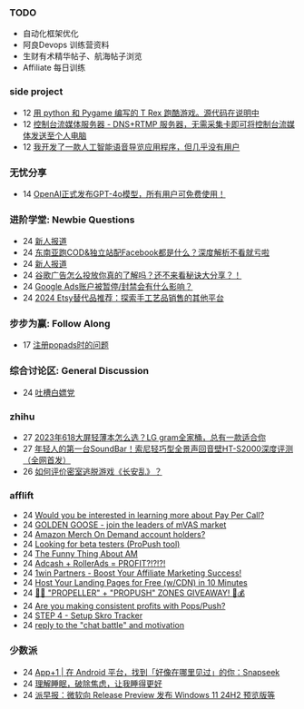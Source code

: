 ### TODO
-  自动化框架优化
-  阿良Devops 训练营资料
-  生财有术精华帖子、航海帖子浏览
-  Affiliate 每日训练

### side project
<!-- sideproject:START -->
-  12 [用 python 和 Pygame 编写的 T Rex 跑酷游戏。源代码在说明中](https://www.youtube.com/watch?v=pZySIXSelCA)
-  12 [控制台流媒体服务器 - DNS+RTMP 服务器，无需采集卡即可将控制台流媒体发送至个人电脑](https://github.com/Aioros/console-streaming-server)
-  12 [我开发了一款人工智能语音导览应用程序，但几乎没有用户](https://www.reddit.com/r/SideProject/comments/18gpp0e/ive_built_an_ai_audio_tour_app_but_have_almost_no/)<!-- sideproject:END -->


### 无忧分享
<!-- ruyo:START -->
-  14 [OpenAI正式发布GPT-4o模型，所有用户可免费使用！](https://51.ruyo.net/18663.html)<!-- ruyo:END -->

### 进阶学堂: Newbie Questions
<!-- advertcn1:START -->
-  24 [新人报道](https://www.advertcn.com/thread-115122-1-1.html)
-  24 [东南亚跑COD&amp;独立站配Facebook都是什么？深度解析不看就亏啦](https://www.advertcn.com/thread-115118-1-1.html)
-  24 [新人报道](https://www.advertcn.com/thread-115116-1-1.html)
-  24 [谷歌广告怎么投放你真的了解吗？还不来看秘诀大分享？！](https://www.advertcn.com/thread-115114-1-1.html)
-  24 [Google Ads账户被暂停/封禁会有什么影响？](https://www.advertcn.com/thread-115113-1-1.html)
-  24 [2024 Etsy替代品推荐：探索手工艺品销售的其他平台](https://www.advertcn.com/thread-115112-1-1.html)<!-- advertcn1:END -->

### 步步为赢: Follow Along
<!-- advertcn2:START -->
-  17 [注册popads时的问题](https://www.advertcn.com/thread-115034-1-1.html)<!-- advertcn2:END -->

### 综合讨论区: General Discussion
<!-- advertcn3:START -->
-  24 [吐槽白嫖党](https://www.advertcn.com/thread-115120-1-1.html)<!-- advertcn3:END -->


### zhihu
<!-- zhihu:START -->
-  27 [2023年618大屏轻薄本怎么选？LG gram全家桶，总有一款适合你](http://zhuanlan.zhihu.com/p/632641888?utm_campaign=rss&utm_medium=rss&utm_source=rss&utm_content=title)
-  27 [年轻人的第一台SoundBar！索尼轻巧型全景声回音壁HT-S2000深度评测（全网首发）](http://zhuanlan.zhihu.com/p/630990296?utm_campaign=rss&utm_medium=rss&utm_source=rss&utm_content=title)
-  26 [如何评价密室逃脱游戏《长安乱》？](http://www.zhihu.com/question/563950552/answer/3045961312?utm_campaign=rss&utm_medium=rss&utm_source=rss&utm_content=title)<!-- zhihu:END -->

### afflift
<!-- afflift:START -->
-  24 [Would you be interested in learning more about Pay Per Call?](https://afflift.com/f/threads/would-you-be-interested-in-learning-more-about-pay-per-call.13184/)
-  24 [GOLDEN GOOSE - join the leaders of mVAS market](https://afflift.com/f/threads/golden-goose-join-the-leaders-of-mvas-market.5191/)
-  24 [Amazon Merch On Demand account holders?](https://afflift.com/f/threads/amazon-merch-on-demand-account-holders.11831/)
-  24 [Looking for beta testers &lpar;ProPush tool&rpar;](https://afflift.com/f/threads/looking-for-beta-testers-propush-tool.11522/)
-  24 [The Funny Thing About AM](https://afflift.com/f/threads/the-funny-thing-about-am.13177/)
-  24 [Adcash + RollerAds = PROFIT?!?!?!](https://afflift.com/f/threads/adcash-rollerads-profit.13107/)
-  24 [1win Partners - Boost Your Affiliate Marketing Success!](https://afflift.com/f/threads/1win-partners-boost-your-affiliate-marketing-success.12960/)
-  24 [Host Your Landing Pages for Free &lpar;w/CDN&rpar; in 10 Minutes](https://afflift.com/f/threads/host-your-landing-pages-for-free-w-cdn-in-10-minutes.7673/)
-  24 [🎁💸 &quot;PROPELLER&quot; + &quot;PROPUSH&quot; ZONES GIVEAWAY! 🚀💰](https://afflift.com/f/threads/%F0%9F%8E%81%F0%9F%92%B8-propeller-propush-zones-giveaway-%F0%9F%9A%80%F0%9F%92%B0.13164/)
-  24 [Are you making consistent profits with Pops/Push?](https://afflift.com/f/threads/are-you-making-consistent-profits-with-pops-push.13181/)
-  24 [STEP 4 - Setup Skro Tracker](https://afflift.com/f/threads/step-4-setup-skro-tracker.12314/)
-  24 [reply to the &quot;chat battle&quot; and motivation](https://afflift.com/f/threads/reply-to-the-chat-battle-and-motivation.13169/)<!-- afflift:END -->

### 少数派
<!-- sspai:START -->
-  24 [App+1 | 在 Android 平台，找到「好像在哪里见过」的你：Snapseek](https://sspai.com/post/89059)
-  24 [理解睡眠，破除焦虑，让我睡得更好](https://sspai.com/post/88390)
-  24 [派早报：微软向 Release Preview 发布 Windows 11 24H2 预览版等](https://sspai.com/post/89048)<!-- sspai:END -->
